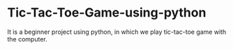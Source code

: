 # Tic-Tac-Toe-Game-using-python
It is a beginner project using python, in which we play tic-tac-toe game with the computer.
